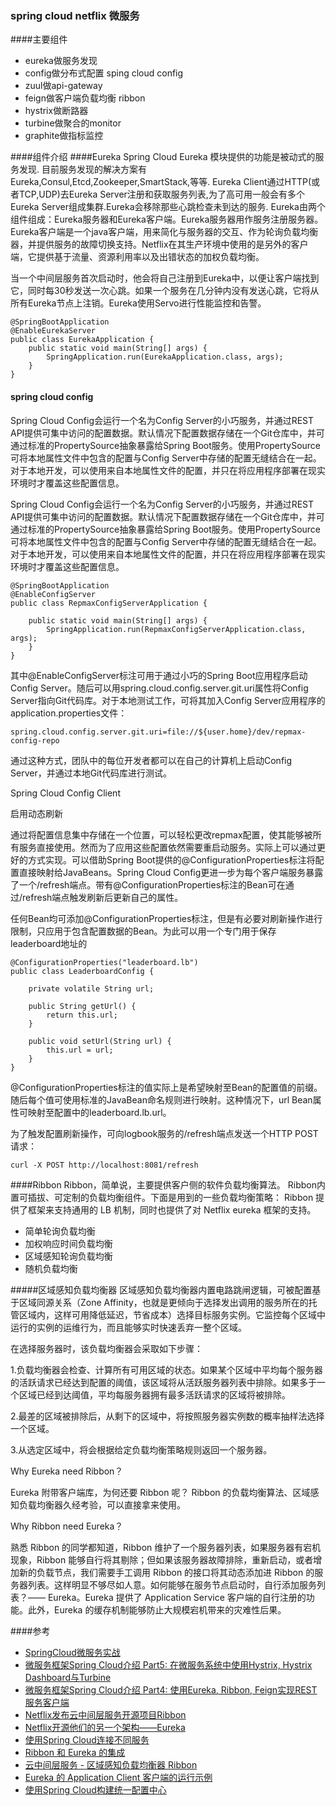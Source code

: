### spring cloud netflix 微服务



####主要组件

* eureka做服务发现
* config做分布式配置 sping cloud config
* zuul做api-gateway
* feign做客户端负载均衡 ribbon
* hystrix做断路器
* turbine做聚合的monitor
* graphite做指标监控

####组件介绍
####Eureka
Spring Cloud Eureka 模块提供的功能是被动式的服务发现.
目前服务发现的解决方案有Eureka,Consul,Etcd,Zookeeper,SmartStack,等等.
Eureka Client通过HTTP(或者TCP,UDP)去Eureka Server注册和获取服务列表,为了高可用一般会有多个Eureka Server组成集群.Eureka会移除那些心跳检查未到达的服务.
Eureka由两个组件组成：Eureka服务器和Eureka客户端。Eureka服务器用作服务注册服务器。Eureka客户端是一个java客户端，用来简化与服务器的交互、作为轮询负载均衡器，并提供服务的故障切换支持。Netflix在其生产环境中使用的是另外的客户端，它提供基于流量、资源利用率以及出错状态的加权负载均衡。

当一个中间层服务首次启动时，他会将自己注册到Eureka中，以便让客户端找到它，同时每30秒发送一次心跳。如果一个服务在几分钟内没有发送心跳，它将从所有Eureka节点上注销。Eureka使用Servo进行性能监控和告警。

```
@SpringBootApplication
@EnableEurekaServer
public class EurekaApplication {
    public static void main(String[] args) {
        SpringApplication.run(EurekaApplication.class, args);
    }
}

```

#### spring cloud config
Spring Cloud Config会运行一个名为Config Server的小巧服务，并通过REST API提供可集中访问的配置数据。默认情况下配置数据存储在一个Git仓库中，并可通过标准的PropertySource抽象暴露给Spring Boot服务。使用PropertySource可将本地属性文件中包含的配置与Config Server中存储的配置无缝结合在一起。对于本地开发，可以使用来自本地属性文件的配置，并只在将应用程序部署在现实环境时才覆盖这些配置信息。

Spring Cloud Config会运行一个名为Config Server的小巧服务，并通过REST API提供可集中访问的配置数据。默认情况下配置数据存储在一个Git仓库中，并可通过标准的PropertySource抽象暴露给Spring Boot服务。使用PropertySource可将本地属性文件中包含的配置与Config Server中存储的配置无缝结合在一起。对于本地开发，可以使用来自本地属性文件的配置，并只在将应用程序部署在现实环境时才覆盖这些配置信息。

```
@SpringBootApplication
@EnableConfigServer
public class RepmaxConfigServerApplication {

    public static void main(String[] args) {
        SpringApplication.run(RepmaxConfigServerApplication.class, args);
    }
}
```

其中@EnableConfigServer标注可用于通过小巧的Spring Boot应用程序启动Config Server。随后可以用spring.cloud.config.server.git.uri属性将Config Server指向Git代码库。对于本地测试工作，可将其加入Config Server应用程序的application.properties文件：

```
spring.cloud.config.server.git.uri=file://${user.home}/dev/repmax-config-repo
```

通过这种方式，团队中的每位开发者都可以在自己的计算机上启动Config Server，并通过本地Git代码库进行测试。

Spring Cloud Config Client

启用动态刷新

通过将配置信息集中存储在一个位置，可以轻松更改repmax配置，使其能够被所有服务直接使用。然而为了应用这些配置依然需要重启动服务。实际上可以通过更好的方式实现。可以借助Spring Boot提供的@ConfigurationProperties标注将配置直接映射给JavaBeans。Spring Cloud Config更进一步为每个客户端服务暴露了一个/refresh端点。带有@ConfigurationProperties标注的Bean可在通过/refresh端点触发刷新后更新自己的属性。

任何Bean均可添加@ConfigurationProperties标注，但是有必要对刷新操作进行限制，只应用于包含配置数据的Bean。为此可以用一个专门用于保存leaderboard地址的

```
@ConfigurationProperties("leaderboard.lb")
public class LeaderboardConfig {

    private volatile String url;

    public String getUrl() {
        return this.url;
    }

    public void setUrl(String url) {
        this.url = url;
    }
}
```

@ConfigurationProperties标注的值实际上是希望映射至Bean的配置值的前缀。随后每个值可使用标准的JavaBean命名规则进行映射。这种情况下，url Bean属性可映射至配置中的leaderboard.lb.url。

为了触发配置刷新操作，可向logbook服务的/refresh端点发送一个HTTP POST请求：

```
curl -X POST http://localhost:8081/refresh
```

####Ribbon
Ribbon，简单说，主要提供客户侧的软件负载均衡算法。
Ribbon内置可插拔、可定制的负载均衡组件。下面是用到的一些负载均衡策略：
Ribbon 提供了框架来支持通用的 LB 机制，同时也提供了对 Netflix eureka 框架的支持。

* 简单轮询负载均衡
* 加权响应时间负载均衡
* 区域感知轮询负载均衡
* 随机负载均衡

#####区域感知负载均衡器
区域感知负载均衡器内置电路跳闸逻辑，可被配置基于区域同源关系（Zone Affinity，也就是更倾向于选择发出调用的服务所在的托管区域内，这样可用降低延迟，节省成本）选择目标服务实例。它监控每个区域中运行的实例的运维行为，而且能够实时快速丢弃一整个区域。

在选择服务器时，该负载均衡器会采取如下步骤：

1.负载均衡器会检查、计算所有可用区域的状态。如果某个区域中平均每个服务器的活跃请求已经达到配置的阈值，该区域将从活跃服务器列表中排除。如果多于一个区域已经到达阈值，平均每服务器拥有最多活跃请求的区域将被排除。

2.最差的区域被排除后，从剩下的区域中，将按照服务器实例数的概率抽样法选择一个区域。

3.从选定区域中，将会根据给定负载均衡策略规则返回一个服务器。

Why Eureka need Ribbon？

Eureka 附带客户端库，为何还要 Ribbon 呢？
Ribbon 的负载均衡算法、区域感知负载均衡器久经考验，可以直接拿来使用。

Why Ribbon need Eureka？

熟悉 Ribbon 的同学都知道，Ribbon 维护了一个服务器列表，如果服务器有宕机现象，Ribbon 能够自行将其剔除；但如果该服务器故障排除，重新启动，或者增加新的负载节点，我们需要手工调用 Ribbon 的接口将其动态添加进 Ribbon 的服务器列表。这样明显不够尽如人意。如何能够在服务节点启动时，自行添加服务列表？—— Eureka。Eureka 提供了 Application Service 客户端的自行注册的功能。此外，Eureka 的缓存机制能够防止大规模宕机带来的灾难性后果。

####参考
* [SpringCloud微服务实战](https://segmentfault.com/a/1190000005142460)
* [微服务框架Spring Cloud介绍 Part5: 在微服务系统中使用Hystrix, Hystrix Dashboard与Turbine](http://skaka.me/blog/2016/09/04/springcloud5/)
* [微服务框架Spring Cloud介绍 Part4: 使用Eureka, Ribbon, Feign实现REST服务客户端](http://skaka.me/blog/2016/08/25/springcloud4/)
* [Netflix发布云中间层服务开源项目Ribbon](http://www.infoq.com/cn/news/2013/01/netflix-annouced-ribbon)
* [Netflix开源他们的另一个架构——Eureka](http://www.infoq.com/cn/news/2012/09/Eureka)
* [使用Spring Cloud连接不同服务](http://www.infoq.com/cn/articles/spring-cloud-service-wiring)
* [Ribbon 和 Eureka 的集成](http://blog.csdn.net/defonds/article/details/38016301)
* [ 云中间层服务 - 区域感知负载均衡器 Ribbon](http://blog.csdn.net/defonds/article/details/32729155)
* [ Eureka 的 Application Client 客户端的运行示例](http://blog.csdn.net/defonds/article/details/37652111)
* [使用Spring Cloud构建统一配置中心](http://www.jianshu.com/p/69dea19abf04)